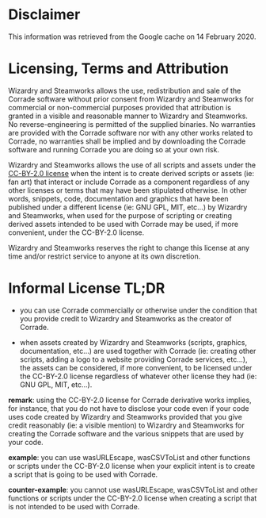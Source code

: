 # Disclaimer
This information was retrieved from the Google cache on 14 February 2020.

# Licensing, Terms and Attribution
Wizardry and Steamworks allows the use, redistribution and sale of the Corrade software without prior consent from Wizardry and Steamworks for commercial or non-commercial purposes provided that attribution is granted in a visible and reasonable manner to Wizardry and Steamworks. No reverse-engineering is permitted of the supplied binaries. No warranties are provided with the Corrade software nor with any other works related to Corrade, no warranties shall be implied and by downloading the Corrade software and running Corrade you are doing so at your own risk.

Wizardry and Steamworks allows the use of all scripts and assets under the [CC-BY-2.0 license](https://creativecommons.org/licenses/by/2.0/) when the intent is to create derived scripts or assets (ie: fan art) that interact or include Corrade as a component regardless of any other licenses or terms that may have been stipulated otherwise. In other words, snippets, code, documentation and graphics that have been published under a different license (ie: GNU GPL, MIT, etc…) by Wizardry and Steamworks, when used for the purpose of scripting or creating derived assets intended to be used with Corrade may be used, if more convenient, under the CC-BY-2.0 license.

Wizardry and Steamworks reserves the right to change this license at any time and/or restrict service to anyone at its own discretion.

# Informal License TL;DR

* you can use Corrade commercially or otherwise under the condition that you provide credit to Wizardry and Steamworks as the creator of Corrade.

* when assets created by Wizardry and Steamworks (scripts, graphics, documentation, etc…) are used together with Corrade (ie: creating other scripts, adding a logo to a website providing Corrade services, etc…), the assets can be considered, if more convenient, to be licensed under the CC-BY-2.0 license regardless of whatever other license they had (ie: GNU GPL, MIT, etc…).

**remark**: using the CC-BY-2.0 license for Corrade derivative works implies, for instance, that you do not have to disclose your code even if your code uses code created by Wizardry and Steamworks provided that you give credit reasonably (ie: a visible mention) to Wizardry and Steamworks for creating the Corrade software and the various snippets that are used by your code.

**example**: you can use wasURLEscape, wasCSVToList and other functions or scripts under the CC-BY-2.0 license when your explicit intent is to create a script that is going to be used with Corrade.

**counter-example**: you cannot use wasURLEscape, wasCSVToList and other functions or scripts under the CC-BY-2.0 license when creating a script that is not intended to be used with Corrade.
